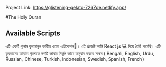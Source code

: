 Project Link: https://glistening-gelato-7267de.netlify.app/

#The Holy Quran
## Available Scripts
এটি একটি পূনাঙ্গ কুরআনুল কারীম ওয়েব এপ্লিকেশন🙂। 
এই প্রজেক্ট আমি React js 💻 দিয়ে তৈরি করেছি। 
এটি কুরআনের আয়াত গুলোকে দশটি ভাষায় নির্ভুল ভাবে অনুবাদ করতে সক্ষম
( Bengali, English, Urdu, Russian, Chinese, Turkish, Indonesian, Swedish, Spanish, French)
